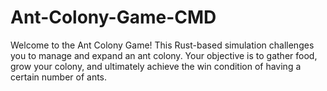# Ant-Colony-Game-CMD
Welcome to the Ant Colony Game! This Rust-based simulation challenges you to manage and expand an ant colony. Your objective is to gather food, grow your colony, and ultimately achieve the win condition of having a certain number of ants.
